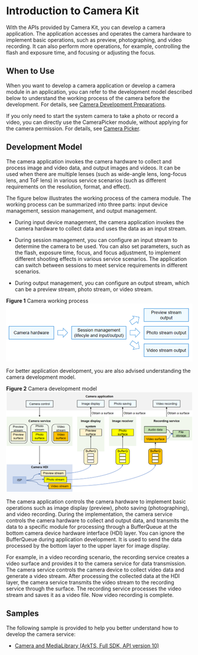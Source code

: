 # Introduction to Camera Kit

With the APIs provided by Camera Kit, you can develop a camera application. The application accesses and operates the camera hardware to implement basic operations, such as preview, photographing, and video recording. It can also perform more operations, for example, controlling the flash and exposure time, and focusing or adjusting the focus.

## When to Use

When you want to develop a camera application or develop a camera module in an application, you can refer to the development model described below to understand the working process of the camera before the development. For details, see [Camera Development Preparations](camera-preparation.md).

If you only need to start the system camera to take a photo or record a video, you can directly use the CameraPicker module, without applying for the camera permission. For details, see [Camera Picker](../../reference/apis-camera-kit/js-apis-cameraPicker.md).

## Development Model

The camera application invokes the camera hardware to collect and process image and video data, and output images and videos. It can be used when there are multiple lenses (such as wide-angle lens, long-focus lens, and ToF lens) in various service scenarios (such as different requirements on the resolution, format, and effect).

The figure below illustrates the working process of the camera module. The working process can be summarized into three parts: input device management, session management, and output management.

- During input device management, the camera application invokes the camera hardware to collect data and uses the data as an input stream.

- During session management, you can configure an input stream to determine the camera to be used. You can also set parameters, such as the flash, exposure time, focus, and focus adjustment, to implement different shooting effects in various service scenarios. The application can switch between sessions to meet service requirements in different scenarios.

- During output management, you can configure an output stream, which can be a preview stream, photo stream, or video stream.

**Figure 1** Camera working process 
![Camera Workflow](figures/camera-workflow.png)

For better application development, you are also advised understanding the camera development model.

**Figure 2** Camera development model 
![Camera Development Model](figures/camera-development-model.png)

The camera application controls the camera hardware to implement basic operations such as image display (preview), photo saving (photographing), and video recording. During the implementation, the camera service controls the camera hardware to collect and output data, and transmits the data to a specific module for processing through a BufferQueue at the bottom camera device hardware interface (HDI) layer. You can ignore the BufferQueue during application development. It is used to send the data processed by the bottom layer to the upper layer for image display.

For example, in a video recording scenario, the recording service creates a video surface and provides it to the camera service for data transmission. The camera service controls the camera device to collect video data and generate a video stream. After processing the collected data at the HDI layer, the camera service transmits the video stream to the recording service through the surface. The recording service processes the video stream and saves it as a video file. Now video recording is complete.

## Samples

The following sample is provided to help you better understand how to develop the camera service:

- [Camera and MediaLibrary (ArkTS, Full SDK, API version 10)](https://gitee.com/openharmony/applications_app_samples/tree/master/code/SystemFeature/Media/Camera)
